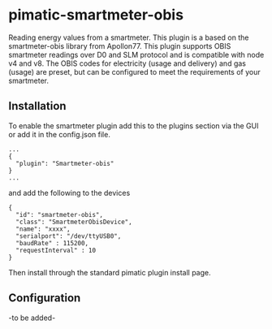 pimatic-smartmeter-obis
===================

Reading energy values from a smartmeter. This plugin is a based on the smartmeter-obis library from Apollon77. 
This plugin supports OBIS smartmeter readings over D0 and SLM protocol and is compatible with node v4 and v8.
The OBIS codes for electricity (usage and delivery) and gas (usage) are preset, but can be configured to meet the requirements of your smartmeter.

Installation
------------
To enable the smartmeter plugin add this to the plugins section via the GUI or add it in the config.json file.

```
...
{
  "plugin": "Smartmeter-obis"
}
...
```

and add the following to the devices

```
{
  "id": "smartmeter-obis",
  "class": "SmartmeterObisDevice",
  "name": "xxxx",
  "serialport": "/dev/ttyUSB0",
  "baudRate" : 115200,
  "requestInterval" : 10
}
```

Then install through the standard pimatic plugin install page.


Configuration
-------------
-to be added-

